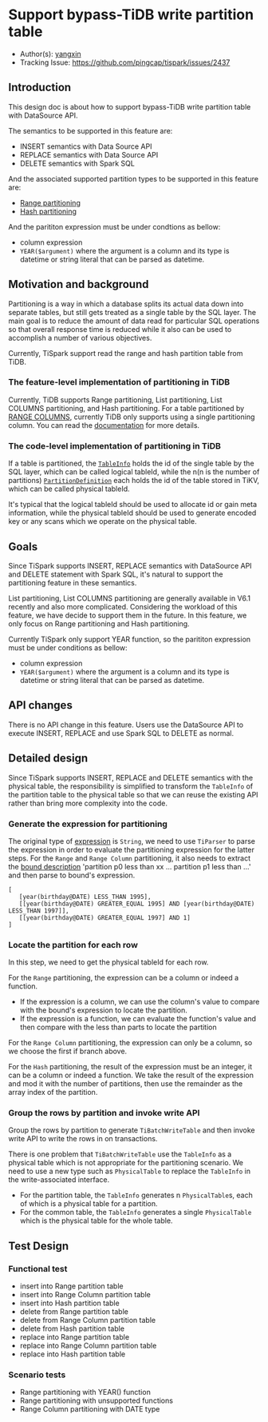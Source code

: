 # Support bypass-TiDB write partition table

- Author(s): [yangxin](http://github.com/xuanyu66)
- Tracking Issue: https://github.com/pingcap/tispark/issues/2437

## Introduction

This design doc is about how to support bypass-TiDB write partition table with DataSource API.

The semantics to be supported in this feature are:

- INSERT semantics with Data Source API
- REPLACE semantics with Data Source API
- DELETE semantics with Spark SQL

And the associated supported partition types to be supported in this feature are:

- [Range partitioning](https://docs.pingcap.com/tidb/dev/partitioned-table#range-partitioning)
- [Hash partitioning](https://docs.pingcap.com/tidb/dev/partitioned-table#hash-partitioning)

And the parititon expression must be under condtions as bellow:
+ column expression
+ `YEAR($argument)` where the argument is a column and its type is datetime or string literal
that can be parsed as datetime.

## Motivation and background

Partitioning is a way in which a database splits its actual data down into separate tables, but
still gets treated as a single table by the SQL layer.
The main goal is to reduce the amount of data read for particular SQL operations so that overall
response time is reduced while it also can be used to accomplish a number of various objectives.

Currently, TiSpark support read the range and hash partition table from TiDB.

### The feature-level implementation of partitioning in TiDB

Currently, TiDB supports Range partitioning, List partitioning, List COLUMNS partitioning, and Hash
partitioning.
For a table partitioned by [RANGE COLUMNS](https://dev.mysql.com/doc/refman/5.7/en/partitioning-columns-range.html),
currently TiDB only supports using a single partitioning column.
You can read the [documentation](https://docs.pingcap.com/tidb/dev/partitioned-table#compatibility-with-mysql) for more
details.

### The code-level implementation of partitioning in TiDB

If a table is partitioned,
the [`TableInfo`](https://github.com/pingcap/tidb/blob/v6.1.0/parser/model/model.go#L370-L447) holds
the id of the single table by the SQL layer, which can be called logical tableId,
while the n(n is the number of partitions)
[`PartitionDefinition`](https://github.com/pingcap/tidb/blob/v6.1.0/parser/model/model.go#L1076-L1084)
each holds the id of the table stored in TiKV, which can be called physical tableId.

It's typical that the logical tableId should be used to allocate id or gain meta information, while
the physical tableId should be used to generate encoded key or any scans which we operate on the
physical table.

## Goals

Since TiSpark supports INSERT, REPLACE semantics with DataSource API and DELETE statement with Spark SQL, 
it's natural to support the partitioning feature in these semantics.

List partitioning, List COLUMNS partitioning are generally available in V6.1 recently and also more
complicated. Considering the workload of this feature, we have decide to support them in the future.
In this feature, we only focus on Range partitioning and Hash partitioning.

Currently TiSpark only support YEAR function, so the parititon expression must be under conditions as bellow:
+ column expression
+ `YEAR($argument)` where the argument is a column and its type is datetime or string literal
that can be parsed as datetime.

## API changes

There is no API change in this feature. Users use the DataSource API to execute INSERT, REPLACE and
use Spark SQL to DELETE as normal.

## Detailed design

Since TiSpark supports INSERT, REPLACE and DELETE semantics with the physical table, the
responsibility is simplified to transform the `TableInfo` of the partition table to the physical
table so that we can reuse the existing API rather than bring more complexity into the code.

### Generate the expression for partitioning

The original type of [expression](https://github.com/pingcap/tispark/blob/master/tikv-client/src/main/java/com/pingcap/tikv/meta/TiPartitionInfo.java#L31) 
is `String`, we need to use `TiParser` to parse the expression in order to evaluate the partitioning expression for the latter steps.
For the `Range` and `Range Column`  partitioning, it also needs to extract the [bound description](https://github.com/pingcap/tispark/blob/master/tikv-client/src/main/java/com/pingcap/tikv/meta/TiPartitionDef.java#L32)
'partition p0 less than xx ... partition p1 less than ...' and then parse to bound's expression.
```
[ 
   [year(birthday@DATE) LESS_THAN 1995], 
   [[year(birthday@DATE) GREATER_EQUAL 1995] AND [year(birthday@DATE) LESS_THAN 1997]], 
   [[year(birthday@DATE) GREATER_EQUAL 1997] AND 1] 
]
```

### Locate the partition for each row

In this step, we need to get the physical tableId for each row.

For the `Range` partitioning, the expression can be a column or indeed a function.

- If the expression is a column, we can use the column's value to compare with the bound's expression
  to locate the partition.
- If the expression is a function, we can evaluate the function's value and then compare with the
  less than parts to locate the partition

For the `Range Column` partitioning, the expression can only be a column, so we choose the first if
branch above.

For the `Hash` partitioning, the result of the expression must be an integer, it can be a column or
indeed a function. We take the result of the expression and mod it with the number of partitions, then use the
remainder as the array index of the partition.

### Group the rows by partition and invoke write API

Group the rows by partition to generate `TiBatchWriteTable` and then invoke write API to write the
rows in on transactions.

There is one problem that `TiBatchWriteTable` use the `TableInfo` as a physical table which is not
appropriate for the partitioning scenario.
We need to use a new type such as `PhysicalTable` to replace the `TableInfo` in the write-associated
interface.

- For the partition table, the `TableInfo` generates n `PhysicalTable`s, each of which is a physical
  table for a partition.
- For the common table, the `TableInfo` generates a single `PhysicalTable` which is the physical
  table for the whole table.

## Test Design

### Functional test

- insert into Range partition table
- insert into Range Column partition table
- insert into Hash partition table
- delete from Range partition table
- delete from Range Column partition table
- delete from Hash partition table
- replace into Range partition table
- replace into Range Column partition table
- replace into Hash partition table

### Scenario tests

- Range partitioning with YEAR() function
- Range partitioning with unsupported functions
- Range Column partitioning with DATE type
